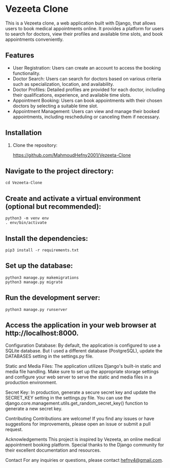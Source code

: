 # Vezeeta Clone

This is a Vezeeta clone, a web application built with Django, that allows users to book medical appointments online. It provides a platform for users to search for doctors, view their profiles and available time slots, and book appointments conveniently.

## Features

- User Registration: Users can create an account to access the booking functionality.
- Doctor Search: Users can search for doctors based on various criteria such as specialization, location, and availability.
- Doctor Profiles: Detailed profiles are provided for each doctor, including their qualifications, experience, and available time slots.
- Appointment Booking: Users can book appointments with their chosen doctors by selecting a suitable time slot.
- Appointment Management: Users can view and manage their booked appointments, including rescheduling or canceling them if necessary.

## Installation

1. Clone the repository:

    https://github.com/MahmoudHefny2001/Vezeeta-Clone

## Navigate to the project directory:
    cd Vezeeta-Clone

## Create and activate a virtual environment (optional but recommended):
    python3 -m venv env
    . env/bin/activate

## Install the dependencies:
    pip3 install -r requirements.txt

## Set up the database:
    python3 manage.py makemigrations
    python3 manage.py migrate


## Run the development server:
    python3 manage.py runserver

## Access the application in your web browser at http://localhost:8000.

Configuration
Database: By default, the application is configured to use a SQLite database. But I used a different database (PostgreSQL), update the DATABASES setting in the settings.py file.

Static and Media Files: The application utilizes Django's built-in static and media file handling. Make sure to set up the appropriate storage settings and configure your web server to serve the static and media files in a production environment.

Secret Key: In production, generate a secure secret key and update the SECRET_KEY setting in the settings.py file. You can use the django.core.management.utils.get_random_secret_key() function to generate a new secret key.

Contributing
Contributions are welcome! If you find any issues or have suggestions for improvements, please open an issue or submit a pull request.


Acknowledgements
This project is inspired by Vezeeta, an online medical appointment booking platform. Special thanks to the Django community for their excellent documentation and resources.

Contact
For any inquiries or questions, please contact hefny4@gmail.com.
